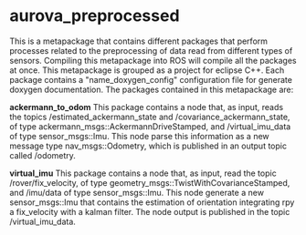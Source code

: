 # aurova_preprocessed
This is a metapackage that contains different packages that perform processes related to the preprocessing of data read from different types of sensors. Compiling this metapackage into ROS will compile all the packages at once. This metapackage is grouped as a project for eclipse C++. Each package contains a "name_doxygen_config" configuration file for generate doxygen documentation. The packages contained in this metapackage are:

**ackermann_to_odom**
This package contains a node that, as input, reads the topics /estimated_ackermann_state and /covariance_ackermann_state, of type ackermann_msgs::AckermannDriveStamped, and /virtual_imu_data of type sensor_msgs::Imu. This node parse this information as a new message type nav_msgs::Odometry, which is published in an output topic called /odometry.

**virtual_imu**
This package contains a node that, as input, read the topic /rover/fix_velocity, of type geometry_msgs::TwistWithCovarianceStamped, and /imu/data of type sensor_msgs::Imu. This node generate a new sensor_msgs::Imu that contains the estimation of orientation integrating rpy a fix_velocity with a kalman filter. The node output is published in the topic /virtual_imu_data. 

